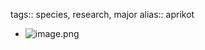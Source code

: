 tags:: species, research, major
alias:: aprikot

- ![image.png](https://peach-geographical-bat-397.mypinata.cloud/ipfs/QmRwoPw9LqZy9yY4JhX1thRpHL6yfRALJvtSAWzdxJvuHs)